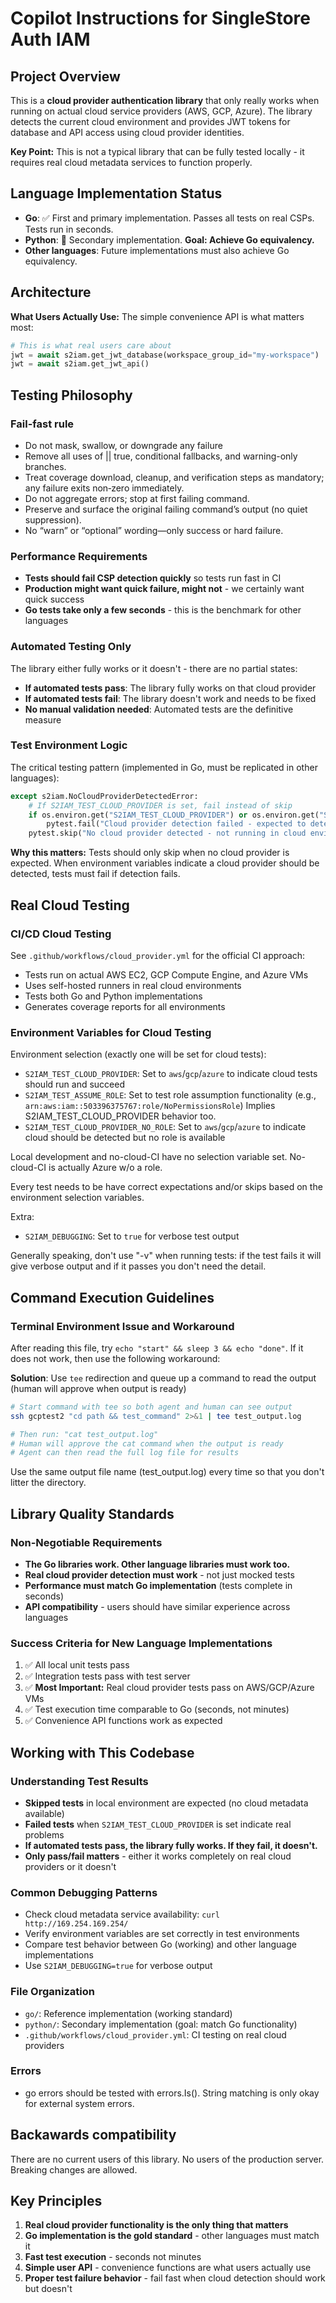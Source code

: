 # Copilot Instructions for SingleStore Auth IAM

## Project Overview

This is a **cloud provider authentication library** that only really works when running on actual cloud service providers (AWS, GCP, Azure). The library detects the current cloud environment and provides JWT tokens for database and API access using cloud provider identities.

**Key Point:** This is not a typical library that can be fully tested locally - it requires real cloud metadata services to function properly.

## Language Implementation Status

- **Go**: ✅ First and primary implementation. Passes all tests on real CSPs. Tests run in seconds.
- **Python**: 🔄 Secondary implementation. **Goal: Achieve Go equivalency.**
- **Other languages**: Future implementations must also achieve Go equivalency.

## Architecture

**What Users Actually Use:** The simple convenience API is what matters most:
```python
# This is what real users care about
jwt = await s2iam.get_jwt_database(workspace_group_id="my-workspace")
jwt = await s2iam.get_jwt_api()
```

## Testing Philosophy

### Fail-fast rule

- Do not mask, swallow, or downgrade any failure
- Remove all uses of || true, conditional fallbacks, and warning-only branches.
- Treat coverage download, cleanup, and verification steps as mandatory; any failure exits non‑zero immediately.
- Do not aggregate errors; stop at first failing command.
- Preserve and surface the original failing command’s output (no quiet suppression).
- No “warn” or “optional” wording—only success or hard failure.

### Performance Requirements
- **Tests should fail CSP detection quickly** so tests run fast in CI
- **Production might want quick failure, might not** - we certainly want quick success
- **Go tests take only a few seconds** - this is the benchmark for other languages

### Automated Testing Only
The library either fully works or it doesn't - there are no partial states:
- **If automated tests pass**: The library fully works on that cloud provider
- **If automated tests fail**: The library doesn't work and needs to be fixed
- **No manual validation needed**: Automated tests are the definitive measure

### Test Environment Logic
The critical testing pattern (implemented in Go, must be replicated in other languages):

```python
except s2iam.NoCloudProviderDetectedError:
    # If S2IAM_TEST_CLOUD_PROVIDER is set, fail instead of skip 
    if os.environ.get("S2IAM_TEST_CLOUD_PROVIDER") or os.environ.get("S2IAM_TEST_ASSUME_ROLE"):
        pytest.fail("Cloud provider detection failed - expected to detect provider in test environment")
    pytest.skip("No cloud provider detected - not running in cloud environment")
```

**Why this matters:** Tests should only skip when no cloud provider is expected. When environment variables indicate a cloud provider should be detected, tests must fail if detection fails.

## Real Cloud Testing

### CI/CD Cloud Testing
See `.github/workflows/cloud_provider.yml` for the official CI approach:
- Tests run on actual AWS EC2, GCP Compute Engine, and Azure VMs
- Uses self-hosted runners in real cloud environments
- Tests both Go and Python implementations
- Generates coverage reports for all environments

### Environment Variables for Cloud Testing

Environment selection (exactly one will be set for cloud tests):

- `S2IAM_TEST_CLOUD_PROVIDER`: Set to `aws`/`gcp`/`azure` to indicate cloud tests should run and succeed
- `S2IAM_TEST_ASSUME_ROLE`: Set to test role assumption functionality (e.g., `arn:aws:iam::503396375767:role/NoPermissionsRole`)
  Implies S2IAM_TEST_CLOUD_PROVIDER behavior too.
- `S2IAM_TEST_CLOUD_PROVIDER_NO_ROLE`: Set to `aws`/`gcp`/`azure` to indicate cloud should be detected but no role is available

Local development and no-cloud-CI have no selection variable set. No-cloud-CI is actually Azure w/o a role.

Every test needs to be have correct expectations and/or skips based on the environment selection
variables.

Extra:

- `S2IAM_DEBUGGING`: Set to `true` for verbose test output

Generally speaking, don't use "-v" when running tests: if the test fails it will give verbose
output and if it passes you don't need the detail.

## Command Execution Guidelines

### Terminal Environment Issue and Workaround
After reading this file, try `echo "start" && sleep 3 && echo "done"`. If it does not work, then use the following workaround:

**Solution**: Use `tee` redirection and queue up a command to read the output (human will approve when output is ready)

```bash
# Start command with tee so both agent and human can see output
ssh gcptest2 "cd path && test_command" 2>&1 | tee test_output.log

# Then run: "cat test_output.log"
# Human will approve the cat command when the output is ready
# Agent can then read the full log file for results
```

Use the same output file name (test_output.log) every time so that you don't litter the directory.

## Library Quality Standards

### Non-Negotiable Requirements
- **The Go libraries work. Other language libraries must work too.**
- **Real cloud provider detection must work** - not just mocked tests
- **Performance must match Go implementation** (tests complete in seconds)
- **API compatibility** - users should have similar experience across languages

### Success Criteria for New Language Implementations
1. ✅ All local unit tests pass
2. ✅ Integration tests pass with test server
3. ✅ **Most Important:** Real cloud provider tests pass on AWS/GCP/Azure VMs
4. ✅ Test execution time comparable to Go (seconds, not minutes)
5. ✅ Convenience API functions work as expected

## Working with This Codebase

### Understanding Test Results
- **Skipped tests** in local environment are expected (no cloud metadata available)
- **Failed tests** when `S2IAM_TEST_CLOUD_PROVIDER` is set indicate real problems
- **If automated tests pass, the library fully works. If they fail, it doesn't.**
- **Only pass/fail matters** - either it works completely on real cloud providers or it doesn't

### Common Debugging Patterns
- Check cloud metadata service availability: `curl http://169.254.169.254/`
- Verify environment variables are set correctly in test environments
- Compare test behavior between Go (working) and other language implementations
- Use `S2IAM_DEBUGGING=true` for verbose output

### File Organization
- `go/`: Reference implementation (working standard)
- `python/`: Secondary implementation (goal: match Go functionality)
- `.github/workflows/cloud_provider.yml`: CI testing on real cloud providers

### Errors
- go errors should be tested with errors.Is(). String matching is only okay for external system errors.

## Backawards compatibility

There are no current users of this library. No users of the production server. 
Breaking changes are allowed.

## Key Principles

1. **Real cloud provider functionality is the only thing that matters**
2. **Go implementation is the gold standard** - other languages must match it
3. **Fast test execution** - seconds not minutes
4. **Simple user API** - convenience functions are what users actually use
5. **Proper test failure behavior** - fail fast when cloud detection should work but doesn't
